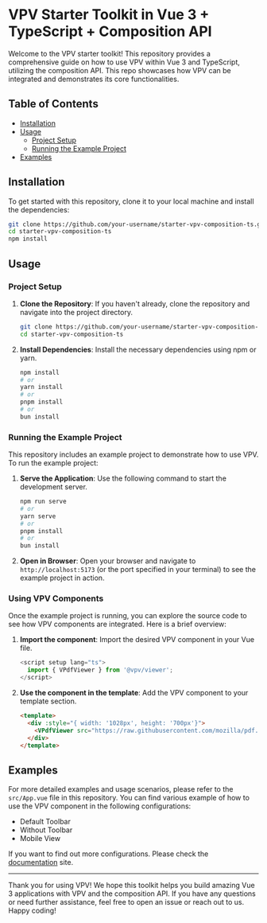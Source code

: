 # VPV Starter Toolkit in Vue 3 + TypeScript + Composition API

Welcome to the VPV starter toolkit! This repository provides a comprehensive guide on how to use VPV within Vue 3 and TypeScript, utilizing the composition API. This repo showcases how VPV can be integrated and demonstrates its core functionalities.

## Table of Contents
- [Installation](#installation)
- [Usage](#usage)
  - [Project Setup](#project-setup)
  - [Running the Example Project](#running-the-example-project)
- [Examples](#examples)

## Installation

To get started with this repository, clone it to your local machine and install the dependencies:

```bash
git clone https://github.com/your-username/starter-vpv-composition-ts.git
cd starter-vpv-composition-ts
npm install
```

## Usage

### Project Setup

1. **Clone the Repository**: If you haven't already, clone the repository and navigate into the project directory.

    ```bash
    git clone https://github.com/your-username/starter-vpv-composition-ts.git
    cd starter-vpv-composition-ts
    ```

2. **Install Dependencies**: Install the necessary dependencies using npm or yarn.

    ```bash
    npm install
    # or
    yarn install
    # or
    pnpm install
    # or
    bun install
    ```

### Running the Example Project

This repository includes an example project to demonstrate how to use VPV. To run the example project:

1. **Serve the Application**: Use the following command to start the development server.

    ```bash
    npm run serve
    # or
    yarn serve
    # or
    pnpm install
    # or
    bun install
    ```

2. **Open in Browser**: Open your browser and navigate to `http://localhost:5173` (or the port specified in your terminal) to see the example project in action.

### Using VPV Components

Once the example project is running, you can explore the source code to see how VPV components are integrated. Here is a brief overview:

1. **Import the component**: Import the desired VPV component in your Vue file.

    ```typescript
    <script setup lang="ts">
      import { VPdfViewer } from '@vpv/viewer';
    </script>
    ```

2. **Use the component in the template**: Add the VPV component to your template section.

    ```html
    <template>
      <div :style="{ width: '1028px', height: '700px'}">
        <VPdfViewer src="https://raw.githubusercontent.com/mozilla/pdf.js/ba2edeae/web/compressed.tracemonkey-pldi-09.pdf" />
      </div>
    </template>
    ```

## Examples

For more detailed examples and usage scenarios, please refer to the `src/App.vue` file in this repository. You can find various example of how to use the VPV component in the following configurations:
 - Default Toolbar
 - Without Toolbar
 - Mobile View

If you want to find out more configurations. Please check the [documentation](https://docs-vue-pdf-viewer.logicspark.com) site.

---

Thank you for using VPV! We hope this toolkit helps you build amazing Vue 3 applications with VPV and the composition API. If you have any questions or need further assistance, feel free to open an issue or reach out to us. Happy coding!